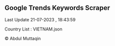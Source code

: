 

## Google Trends Keywords Scraper 
 
Last Update 21-07-2023 , 18:43:59

Country List :
VIETNAM.json



© Abdul Muttaqin 
